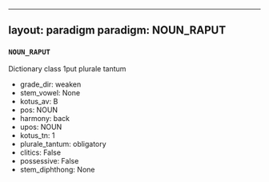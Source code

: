 
---
layout: paradigm
paradigm: NOUN_RAPUT
---
### ` NOUN_RAPUT `

Dictionary class 1put plurale tantum
* grade_dir: weaken
* stem_vowel: None
* kotus_av: B
* pos: NOUN
* harmony: back
* upos: NOUN
* kotus_tn: 1
* plurale_tantum: obligatory
* clitics: False
* possessive: False
* stem_diphthong: None
